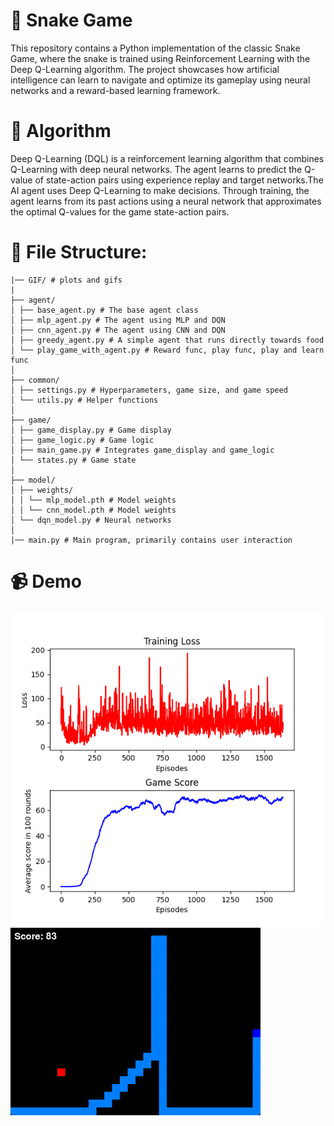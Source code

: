 
# 🐍 Snake Game
This repository contains a Python implementation of the classic Snake Game, where the snake is trained using Reinforcement Learning with the Deep Q-Learning algorithm. The project showcases how artificial intelligence can learn to navigate and optimize its gameplay using neural networks and a reward-based learning framework.

# 🧠 Algorithm
Deep Q-Learning (DQL) is a reinforcement learning algorithm that combines Q-Learning with deep neural networks. The agent learns to predict the Q-value of state-action pairs using experience replay and target networks.The AI agent uses Deep Q-Learning to make decisions. Through training, the agent learns from its past actions using a neural network that approximates the optimal Q-values for the game state-action pairs.

# 📂 File Structure:
```
|── GIF/ # plots and gifs
|
├── agent/
│ ├── base_agent.py # The base agent class
│ ├── mlp_agent.py # The agent using MLP and DQN
│ ├── cnn_agent.py # The agent using CNN and DQN
│ ├── greedy_agent.py # A simple agent that runs directly towards food
│ └── play_game_with_agent.py # Reward func, play func, play and learn func
│
├── common/
│ ├── settings.py # Hyperparameters, game size, and game speed
│ └── utils.py # Helper functions
│
├── game/
│ ├── game_display.py # Game display
│ ├── game_logic.py # Game logic
│ ├── main_game.py # Integrates game_display and game_logic
│ └── states.py # Game state
│
├── model/
│ ├── weights/
│ │ └── mlp_model.pth # Model weights
│ │ └── cnn_model.pth # Model weights
│ └── dqn_model.py # Neural networks
│
|── main.py # Main program, primarily contains user interaction
```

# 📹 Demo

![alt text](GIF/loss.png)
![alt text](GIF/snake.gif)
